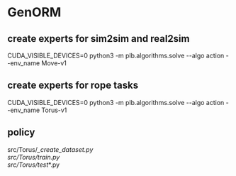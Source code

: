 # GenORM

## create experts for sim2sim and real2sim
CUDA_VISIBLE_DEVICES=0 python3 -m plb.algorithms.solve --algo action --env_name Move-v1

## create experts for rope tasks
CUDA_VISIBLE_DEVICES=0 python3 -m plb.algorithms.solve --algo action --env_name Torus-v1

## policy
src/Torus/*_create_dataset.py  
src/Torus/*_train_*.py  
src/Torus/*_test_*.py  

